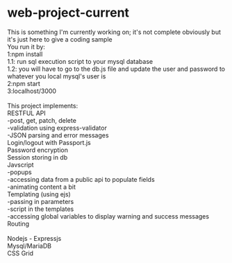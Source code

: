 # web-project-current
This is something I'm currently working on; it's not complete obviously but it's just here to give a coding sample<br>
You run it by:<br>
1:npm install<br>
1.1: run sql execution script to your mysql database<br>
1.2: you will have to go to the db.js file and update the user and password to whatever you local mysql's user is <br>
2:npm start<br>
3:localhost/3000<br>
<br>
This project implements:<br>
RESTFUL API<br>
 -post, get, patch, delete<br>
 -validation using express-validator<br>
 -JSON parsing and error messages<br>
Login/logout with Passport.js<br>
Password encryption<br>
Session storing in db<br>
Javscript<br>
  -popups<br>
  -accessing data from a public api to populate fields<br>
  -animating content a bit<br>
Templating (using ejs)<br>
  -passing in parameters<br>
  -script in the templates<br>
  -accessing global variables to display warning and success messages<br>
Routing<br>
<br>
Nodejs - Expressjs<br>
Mysql/MariaDB<br>
CSS Grid<br>
